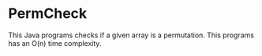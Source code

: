 PermCheck
=========

This Java programs checks if a given array is a permutation. This programs has an O(n) time complexity.
